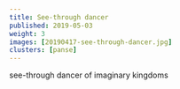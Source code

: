 ```yaml
---
title: See-through dancer
published: 2019-05-03
weight: 3
images: [20190417-see-through-dancer.jpg]
clusters: [panse]
---
```


see-through dancer of imaginary kingdoms

